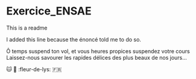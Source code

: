 # Exercice_ENSAE

This is a readme

I added this line because the énoncé told me to do so.

Ô temps suspend ton vol,
et vous heures propices suspendez votre cours
Laissez-nous savourer les rapides délices des plus beaux de nos jours...

:cat:
:koala:
:fleur-de-lys:
:fr:
